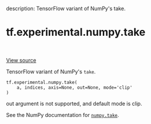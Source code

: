 description: TensorFlow variant of NumPy's take.

<div itemscope itemtype="http://developers.google.com/ReferenceObject">
<meta itemprop="name" content="tf.experimental.numpy.take" />
<meta itemprop="path" content="Stable" />
</div>

# tf.experimental.numpy.take

<!-- Insert buttons and diff -->

<table class="tfo-notebook-buttons tfo-api nocontent" align="left">

</table>

<a target="_blank" class="external" href="/code/stable/tensorflow/python/ops/numpy_ops/np_array_ops.py">View source</a>



TensorFlow variant of NumPy's `take`.


<pre class="devsite-click-to-copy prettyprint lang-py tfo-signature-link">
<code>tf.experimental.numpy.take(
    a, indices, axis=None, out=None, mode=&#x27;clip&#x27;
)
</code></pre>



<!-- Placeholder for "Used in" -->

out argument is not supported, and default mode is clip.

See the NumPy documentation for [`numpy.take`](https://numpy.org/doc/stable/reference/generated/numpy.take.html).